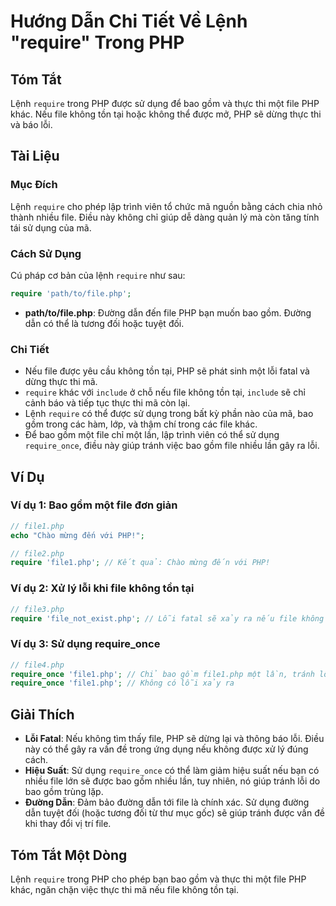 <!--
Meta Description: # Hướng Dẫn Chi Tiết Về Lệnh "require" Trong PHP ## Tóm Tắt Lệnh `require` trong PHP được sử dụng để bao gồm và thực thi một file PHP khác. Nếu file k...
Meta Keywords: php, file, không, require, bao
-->

# Hướng Dẫn Chi Tiết Về Lệnh "require" Trong PHP

## Tóm Tắt
Lệnh `require` trong PHP được sử dụng để bao gồm và thực thi một file PHP khác. Nếu file không tồn tại hoặc không thể được mở, PHP sẽ dừng thực thi và báo lỗi.

## Tài Liệu
### Mục Đích
Lệnh `require` cho phép lập trình viên tổ chức mã nguồn bằng cách chia nhỏ thành nhiều file. Điều này không chỉ giúp dễ dàng quản lý mà còn tăng tính tái sử dụng của mã.

### Cách Sử Dụng
Cú pháp cơ bản của lệnh `require` như sau:

```php
require 'path/to/file.php';
```

- **path/to/file.php**: Đường dẫn đến file PHP bạn muốn bao gồm. Đường dẫn có thể là tương đối hoặc tuyệt đối.

### Chi Tiết
- Nếu file được yêu cầu không tồn tại, PHP sẽ phát sinh một lỗi fatal và dừng thực thi mã.
- `require` khác với `include` ở chỗ nếu file không tồn tại, `include` sẽ chỉ cảnh báo và tiếp tục thực thi mã còn lại.
- Lệnh `require` có thể được sử dụng trong bất kỳ phần nào của mã, bao gồm trong các hàm, lớp, và thậm chí trong các file khác.
- Để bao gồm một file chỉ một lần, lập trình viên có thể sử dụng `require_once`, điều này giúp tránh việc bao gồm file nhiều lần gây ra lỗi.

## Ví Dụ
### Ví dụ 1: Bao gồm một file đơn giản
```php
// file1.php
echo "Chào mừng đến với PHP!";

// file2.php
require 'file1.php'; // Kết quả: Chào mừng đến với PHP!
```

### Ví dụ 2: Xử lý lỗi khi file không tồn tại
```php
// file3.php
require 'file_not_exist.php'; // Lỗi fatal sẽ xảy ra nếu file không tồn tại
```

### Ví dụ 3: Sử dụng require_once
```php
// file4.php
require_once 'file1.php'; // Chỉ bao gồm file1.php một lần, tránh lỗi nếu gọi lại
require_once 'file1.php'; // Không có lỗi xảy ra
```

## Giải Thích
- **Lỗi Fatal**: Nếu không tìm thấy file, PHP sẽ dừng lại và thông báo lỗi. Điều này có thể gây ra vấn đề trong ứng dụng nếu không được xử lý đúng cách.
- **Hiệu Suất**: Sử dụng `require_once` có thể làm giảm hiệu suất nếu bạn có nhiều file lớn sẽ được bao gồm nhiều lần, tuy nhiên, nó giúp tránh lỗi do bao gồm trùng lặp.
- **Đường Dẫn**: Đảm bảo đường dẫn tới file là chính xác. Sử dụng đường dẫn tuyệt đối (hoặc tương đối từ thư mục gốc) sẽ giúp tránh được vấn đề khi thay đổi vị trí file.

## Tóm Tắt Một Dòng
Lệnh `require` trong PHP cho phép bạn bao gồm và thực thi một file PHP khác, ngăn chặn việc thực thi mã nếu file không tồn tại.